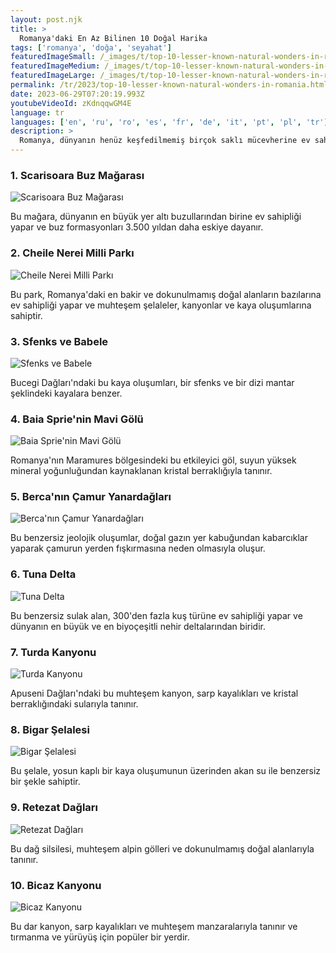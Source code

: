 ```yaml
---
layout: post.njk
title: >
  Romanya'daki En Az Bilinen 10 Doğal Harika
tags: ['romanya', 'doğa', 'seyahat']
featuredImageSmall: /_images/t/top-10-lesser-known-natural-wonders-in-romania-cover-tr-small.webp
featuredImageMedium: /_images/t/top-10-lesser-known-natural-wonders-in-romania-cover-tr-medium.webp
featuredImageLarge: /_images/t/top-10-lesser-known-natural-wonders-in-romania-cover-tr-large.webp
permalink: /tr/2023/top-10-lesser-known-natural-wonders-in-romania.html
date: 2023-06-29T07:20:19.993Z
youtubeVideoId: zKdnqqwGM4E
language: tr
languages: ['en', 'ru', 'ro', 'es', 'fr', 'de', 'it', 'pt', 'pl', 'tr']
description: >
  Romanya, dünyanın henüz keşfedilmemiş birçok saklı mücevherine ev sahipliği yapan nefes kesen doğal güzellikler ülkesidir. İşte Romanya'daki en az bilinen 10 doğal harika listesi.
---
```


### 1. Scarisoara Buz Mağarası

![Scarisoara Buz Mağarası](/_images/a/a234b3c292620ce573ca736159b2e8ef-medium.webp)

Bu mağara, dünyanın en büyük yer altı buzullarından birine ev sahipliği yapar ve buz formasyonları 3.500 yıldan daha eskiye dayanır.

### 2. Cheile Nerei Milli Parkı

![Cheile Nerei Milli Parkı](/_images/6/651e2133d15d69ef30b8ed91f06ac824-medium.webp)

Bu park, Romanya'daki en bakir ve dokunulmamış doğal alanların bazılarına ev sahipliği yapar ve muhteşem şelaleler, kanyonlar ve kaya oluşumlarına sahiptir.

### 3. Sfenks ve Babele

![Sfenks ve Babele](/_images/8/8523eb3c0fdbec27532baa03e5e521c0-medium.webp)

Bucegi Dağları'ndaki bu kaya oluşumları, bir sfenks ve bir dizi mantar şeklindeki kayalara benzer.

### 4. Baia Sprie'nin Mavi Gölü

![Baia Sprie'nin Mavi Gölü](/_images/5/58d9addedf61d02f7d3bdc813a385844-medium.webp)

Romanya'nın Maramures bölgesindeki bu etkileyici göl, suyun yüksek mineral yoğunluğundan kaynaklanan kristal berraklığıyla tanınır.

### 5. Berca'nın Çamur Yanardağları

![Berca'nın Çamur Yanardağları](/_images/7/73f2850386cb4c34b59d138f93d5ee10-medium.webp)

Bu benzersiz jeolojik oluşumlar, doğal gazın yer kabuğundan kabarcıklar yaparak çamurun yerden fışkırmasına neden olmasıyla oluşur.

### 6. Tuna Delta

![Tuna Delta](/_images/6/662f9c2caf5bb550f4b359e5d5014e60-medium.webp)

Bu benzersiz sulak alan, 300'den fazla kuş türüne ev sahipliği yapar ve dünyanın en büyük ve en biyoçeşitli nehir deltalarından biridir.

### 7. Turda Kanyonu

![Turda Kanyonu](/_images/d/d0f7bda745fb5148b038c45c913266c9-medium.webp)

Apuseni Dağları'ndaki bu muhteşem kanyon, sarp kayalıkları ve kristal berraklığındaki sularıyla tanınır.

### 8. Bigar Şelalesi

![Bigar Şelalesi](/_images/3/3e7a9c8036392b43296db76c65dd2825-medium.webp)

Bu şelale, yosun kaplı bir kaya oluşumunun üzerinden akan su ile benzersiz bir şekle sahiptir.

### 9. Retezat Dağları

![Retezat Dağları](/_images/4/49b6275c076db0d5d901c000b5699ff0-medium.webp)

Bu dağ silsilesi, muhteşem alpin gölleri ve dokunulmamış doğal alanlarıyla tanınır.

### 10. Bicaz Kanyonu

![Bicaz Kanyonu](/_images/6/6bc5c5896a171416f889600bf5f8ce5c-medium.webp)

Bu dar kanyon, sarp kayalıkları ve muhteşem manzaralarıyla tanınır ve tırmanma ve yürüyüş için popüler bir yerdir.

